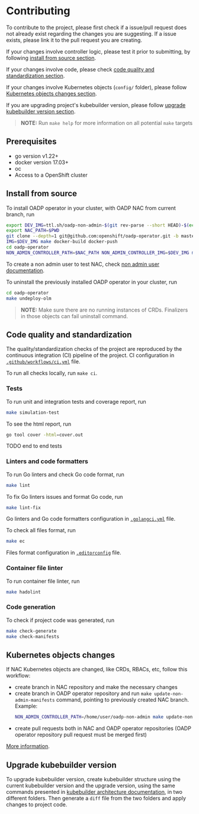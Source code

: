 # Contributing

To contribute to the project, please first check if a issue/pull request does not already exist regarding the changes you are suggesting. If a issue exists, please link it to the pull request you are creating.

If your changes involve controller logic, please test it prior to submitting, by following [install from source section](#install-from-source).

If your changes involve code, please check [code quality and standardization section](#code-quality-and-standardization).

If your changes involve Kubernetes objects (`config/` folder), please follow [Kubernetes objects changes section](#kubernetes-objects-changes).

If you are upgrading project's kubebuilder version, please follow [upgrade kubebuilder version section](#upgrade-kubebuilder-version).

> **NOTE:** Run `make help` for more information on all potential `make` targets

## Prerequisites
- go version v1.22+
- docker version 17.03+
- oc
- Access to a OpenShift cluster

## Install from source

To install OADP operator in your cluster, with OADP NAC from current branch, run
```sh
export DEV_IMG=ttl.sh/oadp-non-admin-$(git rev-parse --short HEAD)-$(echo $RANDOM):1h
export NAC_PATH=$PWD
git clone --depth=1 git@github.com:openshift/oadp-operator.git -b master # or appropriate branch
IMG=$DEV_IMG make docker-build docker-push
cd oadp-operator
NON_ADMIN_CONTROLLER_PATH=$NAC_PATH NON_ADMIN_CONTROLLER_IMG=$DEV_IMG make update-non-admin-manifests deploy-olm
```

To create a non admin user to test NAC, check [non admin user documentation](non_admin_user.md).

To uninstall the previously installed OADP operator in your cluster, run
```sh
cd oadp-operator
make undeploy-olm
```

> **NOTE:** Make sure there are no running instances of CRDs. Finalizers in those objects can fail uninstall command.

## Code quality and standardization

The quality/standardization checks of the project are reproduced by the continuous integration (CI) pipeline of the project. CI configuration in [`.github/workflows/ci.yml`](../.github/workflows/ci.yml) file.

To run all checks locally, run `make ci`.

### Tests

To run unit and integration tests and coverage report, run
```sh
make simulation-test
```

To see the html report, run
```sh
go tool cover -html=cover.out
```

TODO end to end tests

### Linters and code formatters

To run Go linters and check Go code format, run
```sh
make lint
```

To fix Go linters issues and format Go code, run
```sh
make lint-fix
```

Go linters and Go code formatters configuration in [`.golangci.yml`](../.golangci.yml) file.

To check all files format, run
```sh
make ec
```

Files format configuration in [`.editorconfig`](../.editorconfig) file.

### Container file linter

To run container file linter, run
```sh
make hadolint
```

### Code generation

To check if project code was generated, run
```sh
make check-generate
make check-manifests
```

## Kubernetes objects changes

If NAC Kubernetes objects are changed, like CRDs, RBACs, etc, follow this workflow:
- create branch in NAC repository and make the necessary changes
- create branch in OADP operator repository and run `make update-non-admin-manifests` command, pointing to previously created NAC branch. Example:
    ```sh
    NON_ADMIN_CONTROLLER_PATH=/home/user/oadp-non-admin make update-non-admin-manifests
    ```
- create pull requests both in NAC and OADP operator repositories (OADP operator repository pull request must be merged first)

[More information](architecture.md#oadp-integration).

## Upgrade kubebuilder version

To upgrade kubebuilder version, create kubebuilder structure using the current kubebuilder version and the upgrade version, using the same commands presented in [kubebuilder architecture documentation](architecture.md#kubebuilder), in two different folders. Then generate a `diff` file from the two folders and apply changes to project code.
